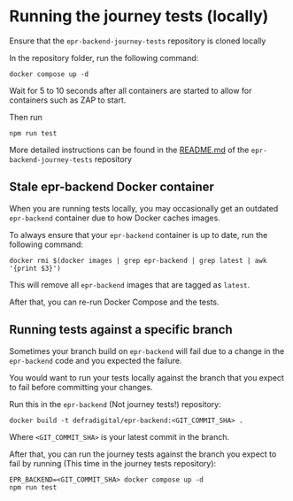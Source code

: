 # Running the journey tests (locally)

Ensure that the `epr-backend-journey-tests` repository is cloned locally

In the repository folder, run the following command:

```
docker compose up -d
```

Wait for 5 to 10 seconds after all containers are started to allow for containers such as ZAP to start.

Then run

```
npm run test
```

More detailed instructions can be found in the [README.md](https://github.com/DEFRA/epr-backend-journey-tests/blob/main/README.md) of the `epr-backend-journey-tests` repository

## Stale epr-backend Docker container

When you are running tests locally, you may occasionally get an outdated `epr-backend` container due to how Docker caches images.

To always ensure that your `epr-backend` container is up to date, run the following command:

```
docker rmi $(docker images | grep epr-backend | grep latest | awk '{print $3}')
```

This will remove all `epr-backend` images that are tagged as `latest`.

After that, you can re-run Docker Compose and the tests.

## Running tests against a specific branch

Sometimes your branch build on `epr-backend` will fail due to a change in the `epr-backend` code and you expected the failure.

You would want to run your tests locally against the branch that you expect to fail before committing your changes.

Run this in the `epr-backend` (Not journey tests!) repository:

```
docker build -t defradigital/epr-backend:<GIT_COMMIT_SHA> .
```

Where `<GIT_COMMIT_SHA>` is your latest commit in the branch.

After that, you can run the journey tests against the branch you expect to fail by running (This time in the journey tests repository):

```
EPR_BACKEND=<GIT_COMMIT_SHA> docker compose up -d
npm run test
```
